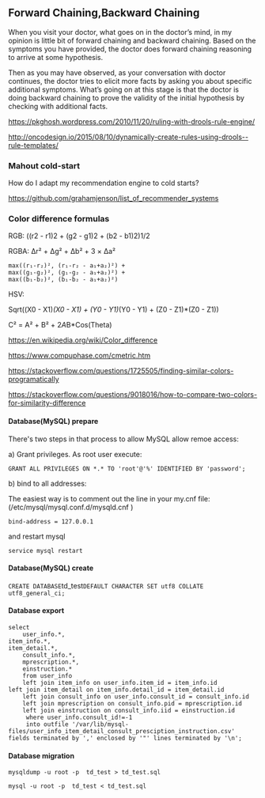 
## Forward Chaining,Backward Chaining
When you visit your doctor, what goes on in the doctor’s mind, in my opinion is little bit of  forward chaining and backward chaining. Based on the symptoms you have provided, the doctor does forward chaining reasoning to arrive at some  hypothesis.

Then as you may have observed, as your conversation with doctor continues, the doctor tries to elicit more facts by asking you about specific additional  symptoms.  What’s going on at this stage is that the doctor is doing backward chaining to prove the validity of the initial hypothesis by checking with additional facts.

https://pkghosh.wordpress.com/2010/11/20/ruling-with-drools-rule-engine/

http://oncodesign.io/2015/08/10/dynamically-create-rules-using-drools--rule-templates/

### Mahout cold-start

How do I adapt my recommendation engine to cold starts?

https://github.com/grahamjenson/list_of_recommender_systems

### Color difference formulas

RGB: ((r2 - r1)2 + (g2 - g1)2 + (b2 - b1)2)1/2

RGBA: Δr² + Δg² + Δb² + 3 × Δa²

```
max((r₁-r₂)², (r₁-r₂ - a₁+a₂)²) +
max((g₁-g₂)², (g₁-g₂ - a₁+a₂)²) +
max((b₁-b₂)², (b₁-b₂ - a₁+a₂)²)
```

HSV: 

Sqrt((X0 - X1)*(X0 - X1) + (Y0 - Y1)*(Y0 - Y1) + (Z0 - Z1)*(Z0 - Z1))

C² = A² + B² + 2*A*B*Cos(Theta)

https://en.wikipedia.org/wiki/Color_difference

https://www.compuphase.com/cmetric.htm

https://stackoverflow.com/questions/1725505/finding-similar-colors-programatically

https://stackoverflow.com/questions/9018016/how-to-compare-two-colors-for-similarity-difference


#### Database(MySQL) prepare

There's two steps in that process to allow MySQL allow remoe access:

a) Grant privileges. As root user execute:

`
GRANT ALL PRIVILEGES ON *.* TO 'root'@'%' IDENTIFIED BY 'password';
`

b) bind to all addresses:

The easiest way is to comment out the line in your my.cnf file:(/etc/mysql/mysql.conf.d/mysqld.cnf )

`
bind-address = 127.0.0.1 
`

and restart mysql

`
service mysql restart
`

#### Database(MySQL) create

`
CREATE DATABASE `td_test` DEFAULT CHARACTER SET utf8 COLLATE utf8_general_ci;
`

#### Database export

```
select
    user_info.*,
item_info.*,
item_detail.*,
    consult_info.*,
    mprescription.*,
    einstruction.*
    from user_info 
    left join item_info on user_info.item_id = item_info.id
left join item_detail on item_info.detail_id = item_detail.id
    left join consult_info on user_info.consult_id = consult_info.id
    left join mprescription on consult_info.pid = mprescription.id
    left join einstruction on consult_info.iid = einstruction.id
     where user_info.consult_id!=-1
     into outfile '/var/lib/mysql-files/user_info_item_detail_consult_presciption_instruction.csv' fields terminated by ',' enclosed by '"' lines terminated by '\n';
```
#### Database migration

```
mysqldump -u root -p  td_test > td_test.sql
```

```
mysql -u root -p  td_test < td_test.sql
```
